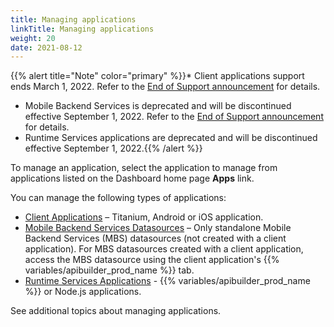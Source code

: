 ```yaml
---
title: Managing applications
linkTitle: Managing applications
weight: 20
date: 2021-08-12
---
```


{{% alert title="Note" color="primary" %}}* Client applications support ends March 1, 2022. Refer to the [End of Support announcement](https://devblog.axway.com/featured/product-update-changes-to-application-development-services-appcelerator/) for details.

* Mobile Backend Services is deprecated and will be discontinued effective September 1, 2022. Refer to the [End of Support announcement](https://devblog.axway.com/featured/product-update-changes-to-application-development-services-appcelerator/) for details.
* Runtime Services applications are deprecated and will be discontinued effective September 1, 2022.{{% /alert %}}

To manage an application, select the application to manage from applications listed on the Dashboard home page **Apps** link.

You can manage the following types of applications:

* [Client Applications](/docs/dashboard_guide/managing_applications/managing_client_applications/) – Titanium, Android or iOS application.
* [Mobile Backend Services Datasources](/docs/dashboard_guide/managing_applications/managing_mobile_backend_services_datasources/) – Only standalone Mobile Backend Services (MBS) datasources (not created with a client application). For MBS datasources created with a client application, access the MBS datasource using the client application's {{% variables/apibuilder_prod_name %}} tab.
* [Runtime Services Applications](/docs/dashboard_guide/managing_applications/managing_runtime_services_applications/) - {{% variables/apibuilder_prod_name %}} or Node.js applications.

See additional topics about managing applications.
